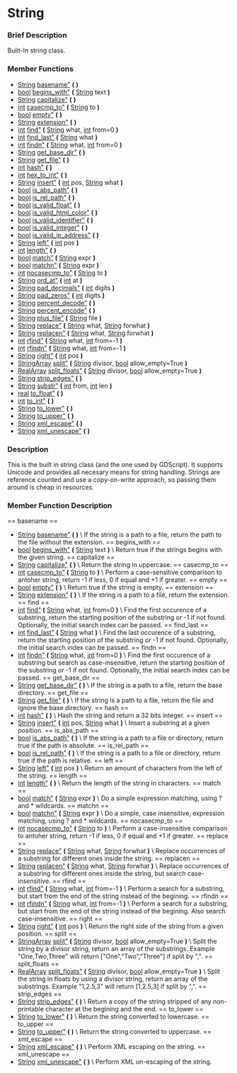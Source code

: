 #  String  
###  Brief Description  
Built-In string class.
###  Member Functions 
  * [String](class_string) [basename"](#basename) **(** **)**
  * [bool](class_bool) [begins_with"](#begins_with) **(** [String](class_string) text  **)**
  * [String](class_string) [capitalize"](#capitalize) **(** **)**
  * [int](class_int) [casecmp_to"](#casecmp_to) **(** [String](class_string) to  **)**
  * [bool](class_bool) [empty"](#empty) **(** **)**
  * [String](class_string) [extension"](#extension) **(** **)**
  * [int](class_int) [find"](#find) **(** [String](class_string) what, [int](class_int) from=0  **)**
  * [int](class_int) [find_last"](#find_last) **(** [String](class_string) what  **)**
  * [int](class_int) [findn"](#findn) **(** [String](class_string) what, [int](class_int) from=0  **)**
  * [String](class_string) [get_base_dir"](#get_base_dir) **(** **)**
  * [String](class_string) [get_file"](#get_file) **(** **)**
  * [int](class_int) [hash"](#hash) **(** **)**
  * [int](class_int) [hex_to_int"](#hex_to_int) **(** **)**
  * [String](class_string) [insert"](#insert) **(** [int](class_int) pos, [String](class_string) what  **)**
  * [bool](class_bool) [is_abs_path"](#is_abs_path) **(** **)**
  * [bool](class_bool) [is_rel_path"](#is_rel_path) **(** **)**
  * [bool](class_bool) [is_valid_float"](#is_valid_float) **(** **)**
  * [bool](class_bool) [is_valid_html_color"](#is_valid_html_color) **(** **)**
  * [bool](class_bool) [is_valid_identifier"](#is_valid_identifier) **(** **)**
  * [bool](class_bool) [is_valid_integer"](#is_valid_integer) **(** **)**
  * [bool](class_bool) [is_valid_ip_address"](#is_valid_ip_address) **(** **)**
  * [String](class_string) [left"](#left) **(** [int](class_int) pos  **)**
  * [int](class_int) [length"](#length) **(** **)**
  * [bool](class_bool) [match"](#match) **(** [String](class_string) expr  **)**
  * [bool](class_bool) [matchn"](#matchn) **(** [String](class_string) expr  **)**
  * [int](class_int) [nocasecmp_to"](#nocasecmp_to) **(** [String](class_string) to  **)**
  * [String](class_string) [ord_at"](#ord_at) **(** [int](class_int) at  **)**
  * [String](class_string) [pad_decimals"](#pad_decimals) **(** [int](class_int) digits  **)**
  * [String](class_string) [pad_zeros"](#pad_zeros) **(** [int](class_int) digits  **)**
  * [String](class_string) [percent_decode"](#percent_decode) **(** **)**
  * [String](class_string) [percent_encode"](#percent_encode) **(** **)**
  * [String](class_string) [plus_file"](#plus_file) **(** [String](class_string) file  **)**
  * [String](class_string) [replace"](#replace) **(** [String](class_string) what, [String](class_string) forwhat  **)**
  * [String](class_string) [replacen"](#replacen) **(** [String](class_string) what, [String](class_string) forwhat  **)**
  * [int](class_int) [rfind"](#rfind) **(** [String](class_string) what, [int](class_int) from=-1  **)**
  * [int](class_int) [rfindn"](#rfindn) **(** [String](class_string) what, [int](class_int) from=-1  **)**
  * [String](class_string) [right"](#right) **(** [int](class_int) pos  **)**
  * [StringArray](class_stringarray) [split"](#split) **(** [String](class_string) divisor, [bool](class_bool) allow_empty=True  **)**
  * [RealArray](class_realarray) [split_floats"](#split_floats) **(** [String](class_string) divisor, [bool](class_bool) allow_empty=True  **)**
  * [String](class_string) [strip_edges"](#strip_edges) **(** **)**
  * [String](class_string) [substr"](#substr) **(** [int](class_int) from, [int](class_int) len  **)**
  * [real](class_real) [to_float"](#to_float) **(** **)**
  * [int](class_int) [to_int"](#to_int) **(** **)**
  * [String](class_string) [to_lower"](#to_lower) **(** **)**
  * [String](class_string) [to_upper"](#to_upper) **(** **)**
  * [String](class_string) [xml_escape"](#xml_escape) **(** **)**
  * [String](class_string) [xml_unescape"](#xml_unescape) **(** **)**
###  Description  
This is the built in string class (and the one used by GDScript). It supports Unicode and provides all necesary means for string handling. Strings are reference counted and use a copy-on-write approach, so passing them around is cheap in resources.
###  Member Function Description  
==  basename  ==
  * [String](class_string) [basename"](#basename) **(** **)**
\\
If the string is a path to a file, return the path to the file without the extension.
==  begins_with  ==
  * [bool](class_bool) [begins_with"](#begins_with) **(** [String](class_string) text  **)**
\\
Return true if the strings begins with the given string.
==  capitalize  ==
  * [String](class_string) [capitalize"](#capitalize) **(** **)**
\\
Return the string in uppercase.
==  casecmp_to  ==
  * [int](class_int) [casecmp_to"](#casecmp_to) **(** [String](class_string) to  **)**
\\
Perform a case-sensitive comparison to antoher string, return -1 if less, 0 if equal and +1 if greater.
==  empty  ==
  * [bool](class_bool) [empty"](#empty) **(** **)**
\\
Return true if the string is empty.
==  extension  ==
  * [String](class_string) [extension"](#extension) **(** **)**
\\
If the string is a path to a file, return the extension.
==  find  ==
  * [int](class_int) [find"](#find) **(** [String](class_string) what, [int](class_int) from=0  **)**
\\
Find the first occurence of a substring, return the starting position of the substring or -1 if not found. Optionally, the initial search index can be passed.
==  find_last  ==
  * [int](class_int) [find_last"](#find_last) **(** [String](class_string) what  **)**
\\
Find the last occurence of a substring, return the starting position of the substring or -1 if not found. Optionally, the initial search index can be passed.
==  findn  ==
  * [int](class_int) [findn"](#findn) **(** [String](class_string) what, [int](class_int) from=0  **)**
\\
Find the first occurence of a substring but search as case-insensitive, return the starting position of the substring or -1 if not found. Optionally, the initial search index can be passed.
==  get_base_dir  ==
  * [String](class_string) [get_base_dir"](#get_base_dir) **(** **)**
\\
If the string is a path to a file, return the base directory.
==  get_file  ==
  * [String](class_string) [get_file"](#get_file) **(** **)**
\\
If the string is a path to a file, return the file and ignore the base directory.
==  hash  ==
  * [int](class_int) [hash"](#hash) **(** **)**
\\
Hash the string and return a 32 bits integer.
==  insert  ==
  * [String](class_string) [insert"](#insert) **(** [int](class_int) pos, [String](class_string) what  **)**
\\
Insert a substring at a given position.
==  is_abs_path  ==
  * [bool](class_bool) [is_abs_path"](#is_abs_path) **(** **)**
\\
If the string is a path to a file or directory, return true if the path is absolute.
==  is_rel_path  ==
  * [bool](class_bool) [is_rel_path"](#is_rel_path) **(** **)**
\\
If the string is a path to a file or directory, return true if the path is relative.
==  left  ==
  * [String](class_string) [left"](#left) **(** [int](class_int) pos  **)**
\\
Return an amount of characters from the left of the string.
==  length  ==
  * [int](class_int) [length"](#length) **(** **)**
\\
Return the length of the string in characters.
==  match  ==
  * [bool](class_bool) [match"](#match) **(** [String](class_string) expr  **)**
\\
Do a simple expression matching, using ? and * wildcards.
==  matchn  ==
  * [bool](class_bool) [matchn"](#matchn) **(** [String](class_string) expr  **)**
\\
Do a simple, case insensitive, expression matching, using ? and * wildcards.
==  nocasecmp_to  ==
  * [int](class_int) [nocasecmp_to"](#nocasecmp_to) **(** [String](class_string) to  **)**
\\
Perform a case-insensitive comparison to antoher string, return -1 if less, 0 if equal and +1 if greater.
==  replace  ==
  * [String](class_string) [replace"](#replace) **(** [String](class_string) what, [String](class_string) forwhat  **)**
\\
Replace occurrences of a substring for different ones inside the string.
==  replacen  ==
  * [String](class_string) [replacen"](#replacen) **(** [String](class_string) what, [String](class_string) forwhat  **)**
\\
Replace occurrences of a substring for different ones inside the string, but search case-insensitive.
==  rfind  ==
  * [int](class_int) [rfind"](#rfind) **(** [String](class_string) what, [int](class_int) from=-1  **)**
\\
Perform a search for a substring, but start from the end of the string instead of the begining.
==  rfindn  ==
  * [int](class_int) [rfindn"](#rfindn) **(** [String](class_string) what, [int](class_int) from=-1  **)**
\\
Perform a search for a substring, but start from the end of the string instead of the begining. Also search case-insensitive.
==  right  ==
  * [String](class_string) [right"](#right) **(** [int](class_int) pos  **)**
\\
Return the right side of the string from a given position.
==  split  ==
  * [StringArray](class_stringarray) [split"](#split) **(** [String](class_string) divisor, [bool](class_bool) allow_empty=True  **)**
\\
Split the string by a divisor string, return an array of the substrings. Example "One,Two,Three" will return ["One","Two","Three"] if split by ",".
==  split_floats  ==
  * [RealArray](class_realarray) [split_floats"](#split_floats) **(** [String](class_string) divisor, [bool](class_bool) allow_empty=True  **)**
\\
Split the string in floats by using a divisor string, return an array of the substrings. Example "1,2.5,3" will return [1,2.5,3] if split by ",".
==  strip_edges  ==
  * [String](class_string) [strip_edges"](#strip_edges) **(** **)**
\\
Return a copy of the string stripped of any non-printable character at the begining and the end.
==  to_lower  ==
  * [String](class_string) [to_lower"](#to_lower) **(** **)**
\\
Return the string converted to lowercase.
==  to_upper  ==
  * [String](class_string) [to_upper"](#to_upper) **(** **)**
\\
Return the string converted to uppercase.
==  xml_escape  ==
  * [String](class_string) [xml_escape"](#xml_escape) **(** **)**
\\
Perform XML escaping on the string.
==  xml_unescape  ==
  * [String](class_string) [xml_unescape"](#xml_unescape) **(** **)**
\\
Perform XML un-escaping of the string.
